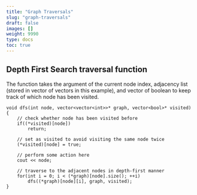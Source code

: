 ```yaml
---
title: "Graph Traversals"
slug: "graph-traversals"
draft: false
images: []
weight: 9990
type: docs
toc: true
---
```


## Depth First Search traversal function
The function takes the argument of the current node index, adjacency list (stored in vector of vectors in this example), and vector of boolean to keep track of which node has been visited.

    void dfs(int node, vector<vector<int>>* graph, vector<bool>* visited) {
        // check whether node has been visited before
        if((*visited)[node])
            return;

        // set as visited to avoid visiting the same node twice
        (*visited)[node] = true;

        // perform some action here
        cout << node;

        // traverse to the adjacent nodes in depth-first manner
        for(int i = 0; i < (*graph)[node].size(); ++i)
            dfs((*graph)[node][i], graph, visited);
    }

